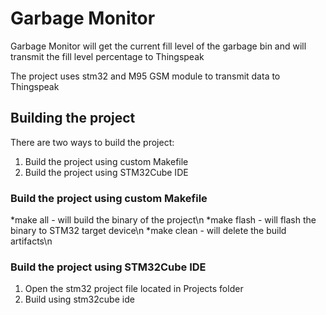 # Garbage Monitor

Garbage Monitor will get the current fill level of the garbage bin and will transmit the
fill level percentage to Thingspeak

The project uses stm32 and M95 GSM module to transmit data to Thingspeak

## Building the project

There are two ways to build the project:
1. Build the project using custom Makefile
2. Build the project using STM32Cube IDE

### Build the project using custom Makefile

*make all - will build the binary of the project\n
*make flash - will flash the binary to STM32 target device\n
*make clean - will delete the build artifacts\n

### Build the project using STM32Cube IDE

1. Open the stm32 project file located in Projects folder
2. Build using stm32cube ide

